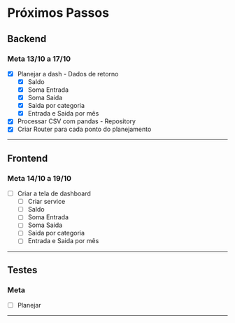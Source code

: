 # Próximos Passos

## Backend
### Meta 13/10 a 17/10
* [x] Planejar a dash - Dados de retorno
    - [x] Saldo
    - [x] Soma Entrada
    - [x] Soma Saida
    - [x] Saida por categoria
    - [x] Entrada e Saida por mês
* [x] Processar CSV com pandas - Repository
* [x] Criar Router para cada ponto do planejamento

---

## Frontend
### Meta 14/10 a 19/10
* [ ] Criar a tela de dashboard
    - [ ] Criar service
    - [ ] Saldo
    - [ ] Soma Entrada
    - [ ] Soma Saida
    - [ ] Saida por categoria
    - [ ] Entrada e Saida por mês

---

## Testes
### Meta
* [ ] Planejar

---